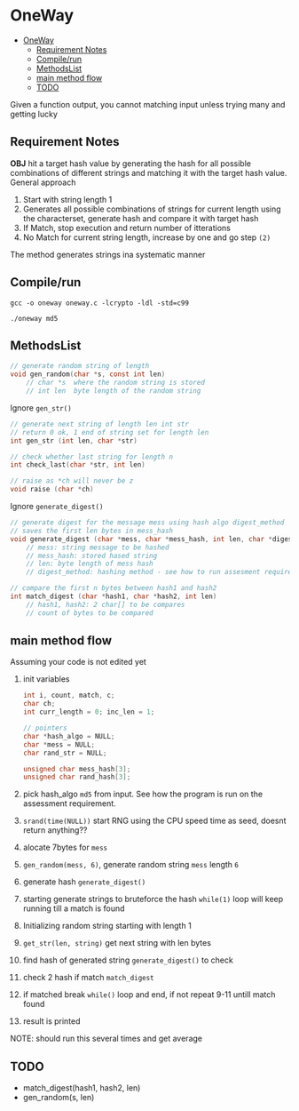 # OneWay

- [OneWay](#oneway)
  - [Requirement Notes](#requirement-notes)
  - [Compile/run](#compilerun)
  - [MethodsList](#methodslist)
  - [main method flow](#main-method-flow)
  - [TODO](#todo)

Given a function output, you cannot matching input unless trying many and getting lucky

## Requirement Notes

**OBJ**  hit a target hash value by generating the hash for all possible combinations of different strings and matching it with the target hash value. General approach

1. Start with string length 1
2. Generates all possible combinations of strings for current length using the characterset, generate hash and compare it with target hash
3. If Match, stop execution and return number of itterations
4. No Match for current string length, increase by one and go step `(2)`

The method generates strings ina systematic manner

## Compile/run

`gcc -o oneway oneway.c -lcrypto -ldl -std=c99`

`./oneway md5`

## MethodsList

```c
// generate random string of length
void gen_random(char *s, const int len)
    // char *s  where the random string is stored
    // int len  byte length of the random string
```

Ignore `gen_str()`

```c
// generate next string of length len int str
// return 0 ok, 1 end of string set for length len
int gen_str (int len, char *str)

// check whether last string for length n
int check_last(char *str, int len)

// raise as *ch will never be z
void raise (char *ch)
```

Ignore `generate_digest()`
```c
// generate digest for the message mess using hash algo digest_method
// saves the first len bytes in mess_hash
void generate_digest (char *mess, char *mess_hash, int len, char *digest_method)
    // mess: string message to be hashed
    // mess_hash: stored hased string
    // len: byte length of mess hash
    // digest_method: hashing method - see how to run assesment requirement
```

```c
// compare the first n bytes between hash1 and hash2
int match_digest (char *hash1, char *hash2, int len)
    // hash1, hash2: 2 char[] to be compares
    // count of bytes to be compared
```

## main method flow

Assuming your code is not edited yet

1. init variables

   ```c
   int i, count, match, c;
   char ch;
   int curr_length = 0; inc_len = 1;

   // pointers
   char *hash_algo = NULL;
   char *mess = NULL;
   char rand_str = NULL;

   unsigned char mess_hash[3];
   unsigned char rand_hash[3];
   ```

2. pick hash_algo `md5` from input. See how the program is run on the assessment requirement.
3. `srand(time(NULL))` start RNG using the CPU speed time as seed, doesnt return anything??
4. alocate 7bytes for `mess`
5. `gen_random(mess, 6)`, generate random string `mess` length `6`
6. generate hash `generate_digest()`
7. starting generate strings to bruteforce the hash `while(1)` loop will keep running till a match is found
8. Initializing random string starting with length 1
9. `get_str(len, string)` get next string with len bytes
10. find hash of generated string `generate_digest()` to check
11. check 2 hash if match `match_digest`
12. if matched break `while()` loop and end, if not repeat 9-11 untill match found
13. result is printed

NOTE: should run this several times and get average

## TODO

- match_digest(hash1, hash2, len)
- gen_random(s, len)